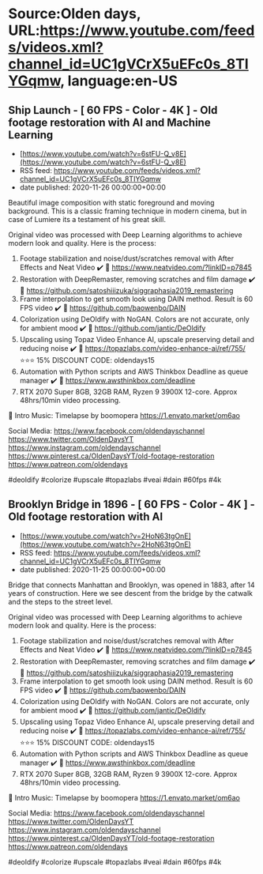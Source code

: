 # Source:Olden days, URL:https://www.youtube.com/feeds/videos.xml?channel_id=UC1gVCrX5uEFc0s_8TIYGqmw, language:en-US

## Ship Launch - [ 60 FPS - Color - 4K ] - Old footage restoration with AI and Machine Learning
 - [https://www.youtube.com/watch?v=6stFU-Q_v8E](https://www.youtube.com/watch?v=6stFU-Q_v8E)
 - RSS feed: https://www.youtube.com/feeds/videos.xml?channel_id=UC1gVCrX5uEFc0s_8TIYGqmw
 - date published: 2020-11-26 00:00:00+00:00

Beautiful image composition with static foreground and moving background. This is a classic framing technique in modern cinema, but in case of Lumiere its a testament of his great skill.

Original video was processed with Deep Learning algorithms to achieve modern look and quality. Here is the process:

1. Footage stabilization and noise/dust/scratches removal with After Effects and Neat Video ✔️
🔗 https://www.neatvideo.com/?linkID=p7845
2. Restoration with DeepRemaster, removing scratches and film damage ✔️
🔗 https://github.com/satoshiiizuka/siggraphasia2019_remastering
3. Frame interpolation to get smooth look using DAIN method. Result is 60 FPS video ✔️
🔗 https://github.com/baowenbo/DAIN
4. Colorization using DeOldify with NoGAN. Colors are not accurate, only for ambient mood ✔️
🔗 https://github.com/jantic/DeOldify
5. Upscaling using Topaz Video Enhance AI, upscale preserving detail and reducing noise ✔️
🔗 https://topazlabs.com/video-enhance-ai/ref/755/
⭐⭐⭐ 15% DISCOUNT CODE: oldendays15
6. Automation with Python scripts and AWS Thinkbox Deadline as queue manager ✔️
🔗 https://www.awsthinkbox.com/deadline
7. RTX 2070 Super 8GB, 32GB RAM, Ryzen 9 3900X 12-core. Approx 48hrs/10min video processing.

🎵 Intro Music:
Timelapse by boomopera
https://1.envato.market/om6ao

Social Media:
https://www.facebook.com/oldendayschannel
https://www.twitter.com/OldenDaysYT
https://www.instagram.com/oldendayschannel
https://www.pinterest.ca/OldenDaysYT/old-footage-restoration
https://www.patreon.com/oldendays

#deoldify #colorize #upscale #topazlabs #veai #dain #60fps #4k

## Brooklyn Bridge in 1896 - [ 60 FPS - Color - 4K ] - Old footage restoration with AI
 - [https://www.youtube.com/watch?v=2HoN63tgOnE](https://www.youtube.com/watch?v=2HoN63tgOnE)
 - RSS feed: https://www.youtube.com/feeds/videos.xml?channel_id=UC1gVCrX5uEFc0s_8TIYGqmw
 - date published: 2020-11-25 00:00:00+00:00

Bridge that connects Manhattan and Brooklyn, was opened in 1883, after 14 years of construction. Here we see descent from the bridge by the catwalk and the steps to the street level.

Original video was processed with Deep Learning algorithms to achieve modern look and quality. Here is the process:

1. Footage stabilization and noise/dust/scratches removal with After Effects and Neat Video ✔️
🔗 https://www.neatvideo.com/?linkID=p7845
2. Restoration with DeepRemaster, removing scratches and film damage ✔️
🔗 https://github.com/satoshiiizuka/siggraphasia2019_remastering
3. Frame interpolation to get smooth look using DAIN method. Result is 60 FPS video ✔️
🔗 https://github.com/baowenbo/DAIN
4. Colorization using DeOldify with NoGAN. Colors are not accurate, only for ambient mood ✔️
🔗 https://github.com/jantic/DeOldify
5. Upscaling using Topaz Video Enhance AI, upscale preserving detail and reducing noise ✔️
🔗 https://topazlabs.com/video-enhance-ai/ref/755/
⭐⭐⭐ 15% DISCOUNT CODE: oldendays15
6. Automation with Python scripts and AWS Thinkbox Deadline as queue manager ✔️
🔗 https://www.awsthinkbox.com/deadline
7. RTX 2070 Super 8GB, 32GB RAM, Ryzen 9 3900X 12-core. Approx 48hrs/10min video processing.

🎵 Intro Music:
Timelapse by boomopera
https://1.envato.market/om6ao

Social Media:
https://www.facebook.com/oldendayschannel
https://www.twitter.com/OldenDaysYT
https://www.instagram.com/oldendayschannel
https://www.pinterest.ca/OldenDaysYT/old-footage-restoration
https://www.patreon.com/oldendays

#deoldify #colorize #upscale #topazlabs #veai #dain #60fps #4k

